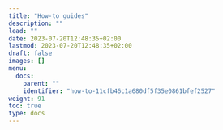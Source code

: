 ```yaml
---
title: "How-to guides"
description: ""
lead: ""
date: 2023-07-20T12:48:35+02:00
lastmod: 2023-07-20T12:48:35+02:00
draft: false
images: []
menu:
  docs:
    parent: ""
    identifier: "how-to-11cfb46c1a680df5f35e0861bfef2527"
weight: 91
toc: true
type: docs
---
```

